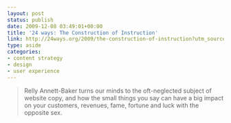 ```yaml
---
layout: post
status: publish
date: 2009-12-08 03:49:01+00:00
title: '24 ways: The Construction of Instruction'
link: http://24ways.org/2009/the-construction-of-instruction?utm_source=feedburner&utm_medium=feed&utm_campaign=Feed%3A+24ways+%2824+ways%29
type: aside
categories:
- content strategy
- design
- user experience
---
```


> Relly Annett-Baker turns our minds to the oft-neglected subject of website copy, and how the small things you say can have a big impact on your customers, revenues, fame, fortune and luck with the opposite sex.
